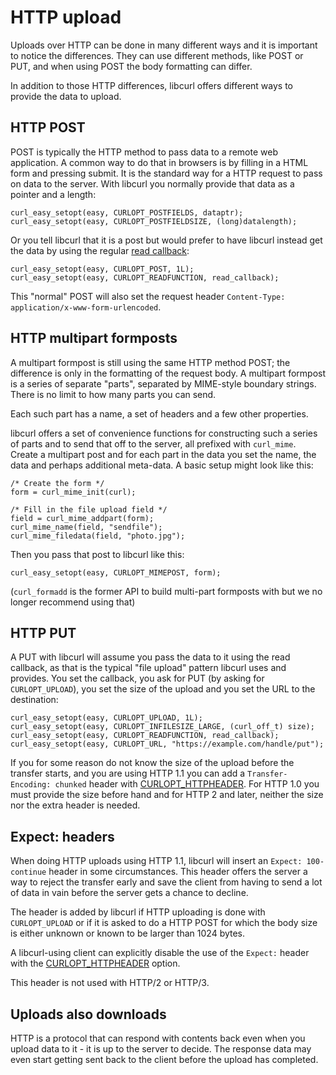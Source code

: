 # HTTP upload

Uploads over HTTP can be done in many different ways and it is important to
notice the differences. They can use different methods, like POST or PUT, and
when using POST the body formatting can differ.

In addition to those HTTP differences, libcurl offers different ways to
provide the data to upload.

## HTTP POST

POST is typically the HTTP method to pass data to a remote web application. A
common way to do that in browsers is by filling in a HTML form and pressing
submit. It is the standard way for a HTTP request to pass on data to the
server. With libcurl you normally provide that data as a pointer and a length:

    curl_easy_setopt(easy, CURLOPT_POSTFIELDS, dataptr);
    curl_easy_setopt(easy, CURLOPT_POSTFIELDSIZE, (long)datalength);

Or you tell libcurl that it is a post but would prefer to have libcurl instead
get the data by using the regular [read
callback](../libcurl/callbacks/read.md):

    curl_easy_setopt(easy, CURLOPT_POST, 1L);
    curl_easy_setopt(easy, CURLOPT_READFUNCTION, read_callback);

This "normal" POST will also set the request header `Content-Type:
application/x-www-form-urlencoded`.

## HTTP multipart formposts

A multipart formpost is still using the same HTTP method POST; the difference
is only in the formatting of the request body. A multipart formpost is a
series of separate "parts", separated by MIME-style boundary strings. There is
no limit to how many parts you can send.

Each such part has a name, a set of headers and a few other properties.

libcurl offers a set of convenience functions for constructing such a series
of parts and to send that off to the server, all prefixed with
`curl_mime`. Create a multipart post and for each part in the data you set the
name, the data and perhaps additional meta-data. A basic setup might look like
this:

    /* Create the form */
    form = curl_mime_init(curl);

    /* Fill in the file upload field */
    field = curl_mime_addpart(form);
    curl_mime_name(field, "sendfile");
    curl_mime_filedata(field, "photo.jpg");

Then you pass that post to libcurl like this:

    curl_easy_setopt(easy, CURLOPT_MIMEPOST, form);

(`curl_formadd` is the former API to build multi-part formposts with but we no
longer recommend using that)


## HTTP PUT

A PUT with libcurl will assume you pass the data to it using the read
callback, as that is the typical "file upload" pattern libcurl uses and
provides. You set the callback, you ask for PUT (by asking for
`CURLOPT_UPLOAD`), you set the size of the upload and you set the URL to the
destination:

    curl_easy_setopt(easy, CURLOPT_UPLOAD, 1L);
    curl_easy_setopt(easy, CURLOPT_INFILESIZE_LARGE, (curl_off_t) size);
    curl_easy_setopt(easy, CURLOPT_READFUNCTION, read_callback);
    curl_easy_setopt(easy, CURLOPT_URL, "https://example.com/handle/put");

If you for some reason do not know the size of the upload before the transfer
starts, and you are using HTTP 1.1 you can add a `Transfer-Encoding: chunked`
header with [CURLOPT_HTTPHEADER](requests.md). For HTTP 1.0 you must provide
the size before hand and for HTTP 2 and later, neither the size nor the extra
header is needed.

## Expect: headers

When doing HTTP uploads using HTTP 1.1, libcurl will insert an `Expect:
100-continue` header in some circumstances. This header offers the server a
way to reject the transfer early and save the client from having to send a lot
of data in vain before the server gets a chance to decline.

The header is added by libcurl if HTTP uploading is done with `CURLOPT_UPLOAD`
or if it is asked to do a HTTP POST for which the body size is either unknown
or known to be larger than 1024 bytes.

A libcurl-using client can explicitly disable the use of the `Expect:` header
with the [CURLOPT_HTTPHEADER](requests.md) option.

This header is not used with HTTP/2 or HTTP/3.

## Uploads also downloads

HTTP is a protocol that can respond with contents back even when you upload
data to it - it is up to the server to decide. The response data may even
start getting sent back to the client before the upload has completed.
